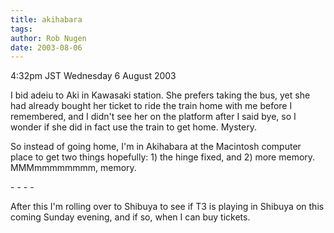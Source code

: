 ```yaml
---
title: akihabara
tags: 
author: Rob Nugen
date: 2003-08-06
---
```


<p class=date>4:32pm JST Wednesday 6 August 2003</p>

<p>I bid adeiu to Aki in Kawasaki station.  She prefers taking the
bus, yet she had already bought her ticket to ride the train home with
me before I remembered, and I didn't see her on the platform after I
said bye, so I wonder if she did in fact use the train to get home.
Mystery.</p>

<p>So instead of going home, I'm in Akihabara at the Macintosh
computer place to get two things hopefully: 1) the hinge fixed, and 2)
more memory.  MMMmmmmmmmm, memory.</p>

<p>- - - -</p>

<p>After this I'm rolling over to Shibuya to see if T3 is playing in
Shibuya on this coming Sunday evening, and if so, when I can buy
tickets.</p>

